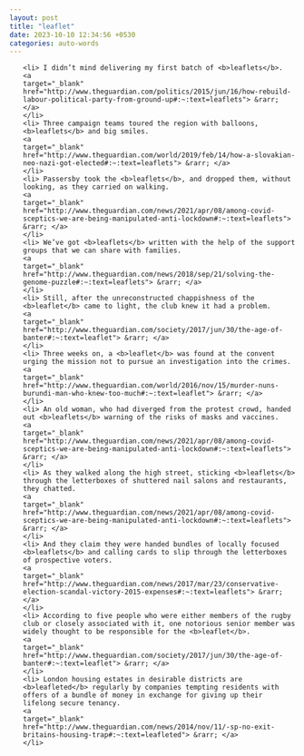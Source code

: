 ```yaml
---
layout: post
title: "leaflet"
date: 2023-10-10 12:34:56 +0530
categories: auto-words
---
```

<ol>

    <li> I didn’t mind delivering my first batch of <b>leaflets</b>.
    <a 
    target="_blank" 
    href="http://www.theguardian.com/politics/2015/jun/16/how-rebuild-labour-political-party-from-ground-up#:~:text=leaflets"> &rarr; </a>
    </li>
    <li> Three campaign teams toured the region with balloons, <b>leaflets</b> and big smiles.
    <a 
    target="_blank" 
    href="http://www.theguardian.com/world/2019/feb/14/how-a-slovakian-neo-nazi-got-elected#:~:text=leaflets"> &rarr; </a>
    </li>
    <li> Passersby took the <b>leaflets</b>, and dropped them, without looking, as they carried on walking.
    <a 
    target="_blank" 
    href="http://www.theguardian.com/news/2021/apr/08/among-covid-sceptics-we-are-being-manipulated-anti-lockdown#:~:text=leaflets"> &rarr; </a>
    </li>
    <li> We’ve got <b>leaflets</b> written with the help of the support groups that we can share with families.
    <a 
    target="_blank" 
    href="http://www.theguardian.com/news/2018/sep/21/solving-the-genome-puzzle#:~:text=leaflets"> &rarr; </a>
    </li>
    <li> Still, after the unreconstructed chappishness of the <b>leaflet</b> came to light, the club knew it had a problem.
    <a 
    target="_blank" 
    href="http://www.theguardian.com/society/2017/jun/30/the-age-of-banter#:~:text=leaflet"> &rarr; </a>
    </li>
    <li> Three weeks on, a <b>leaflet</b> was found at the convent urging the mission not to pursue an investigation into the crimes.
    <a 
    target="_blank" 
    href="http://www.theguardian.com/world/2016/nov/15/murder-nuns-burundi-man-who-knew-too-much#:~:text=leaflet"> &rarr; </a>
    </li>
    <li> An old woman, who had diverged from the protest crowd, handed out <b>leaflets</b> warning of the risks of masks and vaccines.
    <a 
    target="_blank" 
    href="http://www.theguardian.com/news/2021/apr/08/among-covid-sceptics-we-are-being-manipulated-anti-lockdown#:~:text=leaflets"> &rarr; </a>
    </li>
    <li> As they walked along the high street, sticking <b>leaflets</b> through the letterboxes of shuttered nail salons and restaurants, they chatted.
    <a 
    target="_blank" 
    href="http://www.theguardian.com/news/2021/apr/08/among-covid-sceptics-we-are-being-manipulated-anti-lockdown#:~:text=leaflets"> &rarr; </a>
    </li>
    <li> And they claim they were handed bundles of locally focused <b>leaflets</b> and calling cards to slip through the letterboxes of prospective voters.
    <a 
    target="_blank" 
    href="http://www.theguardian.com/news/2017/mar/23/conservative-election-scandal-victory-2015-expenses#:~:text=leaflets"> &rarr; </a>
    </li>
    <li> According to five people who were either members of the rugby club or closely associated with it, one notorious senior member was widely thought to be responsible for the <b>leaflet</b>.
    <a 
    target="_blank" 
    href="http://www.theguardian.com/society/2017/jun/30/the-age-of-banter#:~:text=leaflet"> &rarr; </a>
    </li>
    <li> London housing estates in desirable districts are <b>leafleted</b> regularly by companies tempting residents with offers of a bundle of money in exchange for giving up their lifelong secure tenancy.
    <a 
    target="_blank" 
    href="http://www.theguardian.com/news/2014/nov/11/-sp-no-exit-britains-housing-trap#:~:text=leafleted"> &rarr; </a>
    </li>